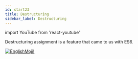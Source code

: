```yaml
---
id: start23
title: Destructuring
sidebar_label: Destructuring
---
```


import YouTube from 'react-youtube'

Destructuring assignment is a feature that came to us with ES6.

<YouTube videoId='z2cAFj7hfXU' />

[![EnglishMoji!](/img/logo/englishmoji.png)](https://apps.apple.com/kz/app/englishmoji/id6450254885)
